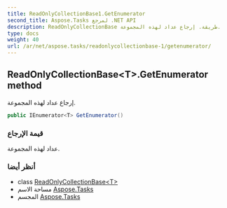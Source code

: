 ```yaml
---
title: ReadOnlyCollectionBase1.GetEnumerator
second_title: Aspose.Tasks لمرجع .NET API
description: ReadOnlyCollectionBase طريقة. إرجاع عداد لهذه المجموعة.
type: docs
weight: 40
url: /ar/net/aspose.tasks/readonlycollectionbase-1/getenumerator/
---
```

## ReadOnlyCollectionBase&lt;T&gt;.GetEnumerator method

إرجاع عداد لهذه المجموعة.

```csharp
public IEnumerator<T> GetEnumerator()
```

### قيمة الإرجاع

عداد لهذه المجموعة.

### أنظر أيضا

* class [ReadOnlyCollectionBase&lt;T&gt;](../)
* مساحة الاسم [Aspose.Tasks](../../readonlycollectionbase-1/)
* المجسم [Aspose.Tasks](../../../)


